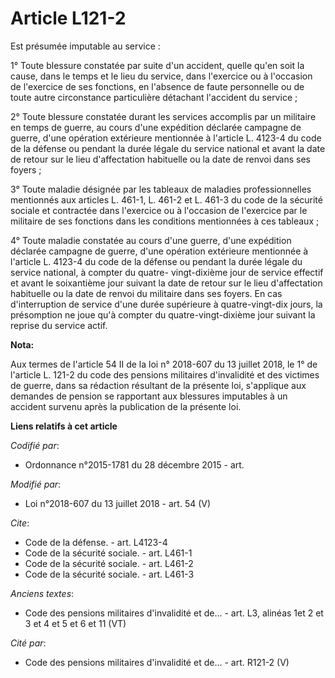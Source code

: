 # Article L121-2

Est présumée imputable au service :

1° Toute blessure constatée par suite d'un accident, quelle qu'en soit la cause, dans le temps et le lieu du service, dans
l'exercice ou à l'occasion de l'exercice de ses fonctions, en l'absence de faute personnelle ou de toute autre circonstance
particulière détachant l'accident du service ;

2° Toute blessure constatée durant les services accomplis par un militaire en temps de guerre, au cours d'une expédition
déclarée campagne de guerre, d'une opération extérieure mentionnée à l'article L. 4123-4 du code de la défense ou pendant la
durée légale du service national et avant la date de retour sur le lieu d'affectation habituelle ou la date de renvoi dans
ses foyers ;

3° Toute maladie désignée par les tableaux de maladies professionnelles mentionnés aux articles L. 461-1, L. 461-2 et L.
461-3 du code de la sécurité sociale et contractée dans l'exercice ou à l'occasion de l'exercice par le militaire de ses
fonctions dans les conditions mentionnées à ces tableaux ;

4° Toute maladie constatée au cours d'une guerre, d'une expédition déclarée campagne de guerre, d'une opération extérieure
mentionnée à l'article L. 4123-4 du code de la défense ou pendant la durée légale du service national, à compter du quatre-
vingt-dixième jour de service effectif et avant le soixantième jour suivant la date de retour sur le lieu d'affectation
habituelle ou la date de renvoi du militaire dans ses foyers. En cas d'interruption de service d'une durée supérieure à
quatre-vingt-dix jours, la présomption ne joue qu'à compter du quatre-vingt-dixième jour suivant la reprise du service actif.

**Nota:**

Aux termes de l'article 54 II de la loi n° 2018-607 du 13 juillet 2018, le 1° de l'article L. 121-2 du code des pensions
militaires d'invalidité et des victimes de guerre, dans sa rédaction résultant de la présente loi, s'applique aux demandes de
pension se rapportant aux blessures imputables à un accident survenu après la publication de la présente loi.

**Liens relatifs à cet article**

_Codifié par_:

  - Ordonnance n°2015-1781 du 28 décembre 2015 - art.

_Modifié par_:

  - Loi n°2018-607 du 13 juillet 2018 - art. 54 (V)

_Cite_:

  - Code de la défense. - art. L4123-4
  - Code de la sécurité sociale. - art. L461-1
  - Code de la sécurité sociale. - art. L461-2
  - Code de la sécurité sociale. - art. L461-3

_Anciens textes_:

  - Code des pensions militaires d'invalidité et de... - art. L3, alinéas 1et 2 et 3 et 4 et 5 et 6 et 11 (VT)

_Cité par_:

  - Code des pensions militaires d'invalidité et de... - art. R121-2 (V)
